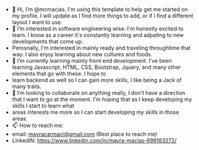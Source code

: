 - 👋 Hi, I’m @mcmacias. I'm using this template to help get me started on my profile. I will update as I find more things to add, or if I find a different layout I want to use.
- 👀 I’m interested in software engineering wise: I'm honestly excited to learn. I know as a career it's constantly learning and adpating to new developments that come up. 
-   Perosnally, I'm interested in mainly ready and traveling throughtime that way. I also enjoy learning about new cultures and foods.  
- 🌱 I’m currently learning mainly front end development. I've been learning Javascript, HTML, CSS, Bootstrap, Jquery, and many other elements that go with these. I hope to 
-  learn backend as well so I can gain more skills, I like being a Jack of many traits.
- 💞️ I’m looking to collaborate on anything really, I don't have a direction that I want to go at the moment. I'm hoping that as I keep developing my skills I start to learn what
-  areas interests me more so I can start developing my skills in those areas. 
- 📫 How to reach me: 
-   email: mayracarmaci@gmail.com (Best place to reach me)
-   LinkedIN: https://www.linkedin.com/in/mayra-macias-699183272/

